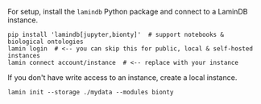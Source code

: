 For setup, install the `lamindb` Python package and connect to a LaminDB instance.

```shell
pip install 'lamindb[jupyter,bionty]'  # support notebooks & biological ontologies
lamin login  # <-- you can skip this for public, local & self-hosted instances
lamin connect account/instance  # <-- replace with your instance
```

If you don't have write access to an instance, create a local instance.

```{r init}
lamin init --storage ./mydata --modules bionty
```
